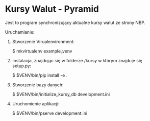 # Kursy Walut - Pyramid

Jest to program synchronizujący aktualne kursy walut ze strony NBP.

Uruchamianie:
1. Stworzenie Virualenvironment:
	
	$ mkvirtualenv example_venv	
2. Instalacja, znajdując się w folderze /kursy w którym znajduje się setup.py:
	
	$ $VENV/bin/pip install -e .
3. Stworzenie bazy danych:
	
	$ $VENV/bin/initialize_kursy_db development.ini
4. Uruchomienie aplikacji:
	
	$ $VENV/bin/pserve development.ini
